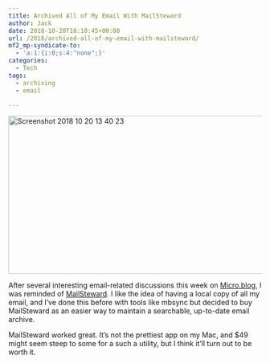 ```yaml
---
title: Archived All of My Email With MailSteward
author: Jack
date: 2018-10-20T18:10:45+00:00
url: /2018/archived-all-of-my-email-with-mailsteward/
mf2_mp-syndicate-to:
  - 'a:1:{i:0;s:4:"none";}'
categories:
  - Tech
tags:
  - archiving
  - email

---
```

<img title="Screenshot 2018-10-20 13.40.23.png" src="/img/2018/10/Screenshot-2018-10-20-13.40.23.png" alt="Screenshot 2018 10 20 13 40 23" width="598" height="315" border="0" />

After several interesting email-related discussions this week on [Micro.blog][1], I was reminded of [MailSteward][2]. I like the idea of having a local copy of all my email, and I&#8217;ve done this before with tools like mbsync but decided to buy MailSteward as an easier way to maintain a searchable, up-to-date email archive.

MailSteward worked great. It&#8217;s not the prettiest app on my Mac, and $49 might seem steep to some for a such a utility, but I think it&#8217;ll turn out to be worth it.

 [1]: https://micro.blog
 [2]: https://mailsteward.com